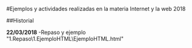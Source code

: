 #Ejemplos y actividades realizadas en la materia Internet y la web 2018

##Historial

**22/03/2018**
-Repaso y ejemplo "1.Repaso\1.EjemploHTML\EjemploHTML.html"
